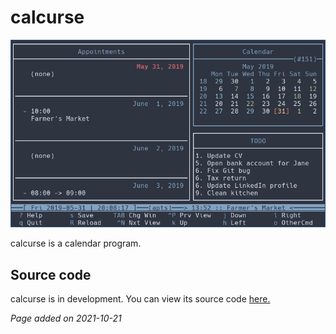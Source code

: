 # calcurse
![](../img/calcurse.gif)

calcurse is a calendar program.

## Source code
calcurse is in development. You can view its source code
[here.](https://github.com/lfos/calcurse)

*Page added on 2021-10-21*

